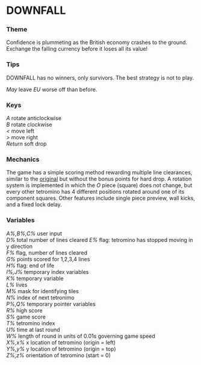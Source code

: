 # DOWNFALL

### Theme

Confidence is plummeting as the British economy crashes to the ground. Exchange the falling currency before it loses all its value!

### Tips

DOWNFALL has no winners, only survivors. The best strategy is not to play.

*May* leave *EU* worse off than before.

### Keys

*A* rotate anticlockwise  
*B* rotate clockwise  
*<* move left  
*>* move right  
*Return* soft drop

### Mechanics

The game has a simple scoring method rewarding multiple line clearances, similar to the [original](https://tetris.wiki/Scoring) but without the bonus points for hard drop. A rotation system is implemented in which the *O* piece (square) does not change, but every other tetromino has 4 different positions rotated around one of its component squares. Other features include single piece preview, wall kicks, and a fixed lock delay.

### Variables

*A%,B%,C%* user input  
*D%* total number of lines cleared
*E%* flag: tetromino has stopped moving in y direction  
*F%* flag, number of lines cleared  
*G%* points scored for 1,2,3,4 lines  
*H%* flag: end of life  
*I%,J%* temporary index variables  
*K%* temporary variable  
*L%* lives  
*M%* mask for identifying tiles  
*N%* index of next tetronimo  
*P%,Q%* temporary pointer variables  
*R%* high score  
*S%* game score  
*T%* tetromino index  
*U%* time at last round  
*W%* length of round in units of 0.01s governing game speed  
*X%,x%* x location of tetromino (origin = left)  
*Y%,y%* y location of tetromino (origin = top)  
*Z%,z%* orientation of tetromino (start = 0)  
